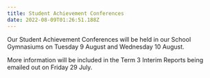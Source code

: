 ```yaml
---
title: Student Achievement Conferences
date: 2022-08-09T01:26:51.188Z
---
```

Our Student Achievement Conferences will be held in our School Gymnasiums on Tuesday 9 August and Wednesday 10 August.

More information will be included in the Term 3 Interim Reports being emailed out on Friday 29 July.